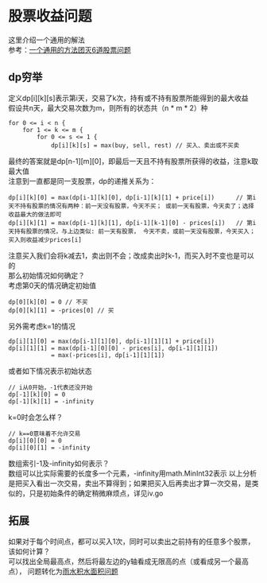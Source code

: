 # 股票收益问题
这里介绍一个通用的解法<br>
参考：[一个通用的方法团灭6道股票问题](https://leetcode-cn.com/problems/best-time-to-buy-and-sell-stock-iii/solution/yi-ge-tong-yong-fang-fa-tuan-mie-6-dao-gu-piao-wen/)

## dp穷举
定义dp[i][k][s]表示第i天，交易了k次，持有或不持有股票所能得到的最大收益<br>
假设共n天，最大交易次数为m，则所有的状态共（n * m * 2）种
```
for 0 <= i < n {
    for 1 <= k <= m {
        for 0 <= s <= 1 {
            dp[i][k][s] = max(buy, sell, rest) // 买入、卖出或不买卖
```
最终的答案就是dp[n-1][m][0]，即最后一天且不持有股票所获得的收益，注意k取最大值<br>
注意到一直都是同一支股票，dp的递推关系为：
```
dp[i][k][0] = max(dp[i-1][k][0], dp[i-1][k][1] + price[i])      // 第i天不持有股票的情况有两种：前一天没有股票，今天不买； 或前一天有股票，今天卖了；选择收益最大的做法即可
dp[i][k][1] = max(dp[i-1][k][1], dp[i-1][k-1][0] - prices[i])   // 第i天持有股票的情况，与上边类似: 前一天有股票， 今天不卖，或前一天没有股票，今天买入； 买入则收益减少prices[i]
```

注意买入我们会将k减去1，卖出则不会；改成卖出时k-1，而买入时不变也是可以的<br>
那么初始情况如何确定？<br>
考虑第0天的情况确定初始值
```
dp[0][k][0] = 0 // 不买
dp[0][k][1] = -prices[0] // 买
```
另外需考虑k=1的情况
```
dp[i][1][0] = max(dp[i-1][1][0], dp[i-1][1][1] + price[i])
dp[i][1][1] = max(dp[i-1][0][0] - prices[i], dp[i-1][1][1])
            = max(-prices[i], dp[i-1][1][1])
```
或者如下情况表示初始状态
```
// i从0开始，-1代表还没开始
dp[-1][k][0] = 0 
dp[-1][k][1] = -infinity
```
k=0时会怎么样？
```
// k==0意味着不允许交易
dp[i][0][0] = 0
dp[i][0][1] = -infinity
```
数组索引-1及-infinity如何表示？<br>
数组可以比实际需要的长度多一个元素，-infinity用math.MinInt32表示
以上分析是把买入看出一次交易，卖出不算得到；如果把买入后再卖出才算一次交易，是类似的，只是初始条件的确定稍微麻烦点，详见iv.go
## 拓展
如果对于每个时间点，都可以买入1次，同时可以卖出之前持有的任意多个股票，该如何计算？<br>
可以找出全局最高点，然后将最左边的y轴看成无限高的点（或看成另一个最高点）， 问题转化为[雨水积水面积问题](trapping-rain-water/d.go)
